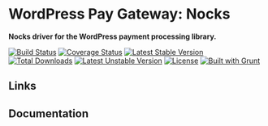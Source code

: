 # WordPress Pay Gateway: Nocks

**Nocks driver for the WordPress payment processing library.**

[![Build Status](https://travis-ci.org/wp-pay-gateways/nocks.svg?branch=develop)](https://travis-ci.org/wp-pay-gateways/nocks)
[![Coverage Status](https://coveralls.io/repos/wp-pay-gateways/nocks/badge.svg?branch=master&service=github)](https://coveralls.io/github/wp-pay-gateways/nocks?branch=master)
[![Latest Stable Version](https://poser.pugx.org/wp-pay-gateways/nkcks/v/stable.svg)](https://packagist.org/packages/wp-pay-gateways/nocks)
[![Total Downloads](https://poser.pugx.org/wp-pay-gateways/nocks/downloads.svg)](https://packagist.org/packages/wp-pay-gateways/nocks)
[![Latest Unstable Version](https://poser.pugx.org/wp-pay-gateways/nocks/v/unstable.svg)](https://packagist.org/packages/wp-pay-gateways/nocks)
[![License](https://poser.pugx.org/wp-pay-gateways/nocks/license.svg)](https://packagist.org/packages/wp-pay-gateways/nocks)
[![Built with Grunt](https://cdn.gruntjs.com/builtwith.svg)](http://gruntjs.com/)

## Links

## Documentation
